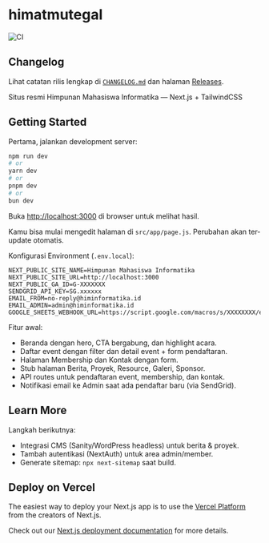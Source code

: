 # himatmutegal

![CI](https://github.com/Fadliabdul779/himatmutegal/actions/workflows/ci.yml/badge.svg)

## Changelog

Lihat catatan rilis lengkap di [`CHANGELOG.md`](./CHANGELOG.md) dan halaman [Releases](https://github.com/Fadliabdul779/himatmutegal/releases).

Situs resmi Himpunan Mahasiswa Informatika — Next.js + TailwindCSS

## Getting Started

Pertama, jalankan development server:

```bash
npm run dev
# or
yarn dev
# or
pnpm dev
# or
bun dev
```

Buka [http://localhost:3000](http://localhost:3000) di browser untuk melihat hasil.

Kamu bisa mulai mengedit halaman di `src/app/page.js`. Perubahan akan ter-update otomatis.

Konfigurasi Environment (`.env.local`):

```
NEXT_PUBLIC_SITE_NAME=Himpunan Mahasiswa Informatika
NEXT_PUBLIC_SITE_URL=http://localhost:3000
NEXT_PUBLIC_GA_ID=G-XXXXXXX
SENDGRID_API_KEY=SG.xxxxxx
EMAIL_FROM=no-reply@himinformatika.id
EMAIL_ADMIN=admin@himinformatika.id
GOOGLE_SHEETS_WEBHOOK_URL=https://script.google.com/macros/s/XXXXXXXX/exec
```

Fitur awal:
- Beranda dengan hero, CTA bergabung, dan highlight acara.
- Daftar event dengan filter dan detail event + form pendaftaran.
- Halaman Membership dan Kontak dengan form.
- Stub halaman Berita, Proyek, Resource, Galeri, Sponsor.
- API routes untuk pendaftaran event, membership, dan kontak.
- Notifikasi email ke Admin saat ada pendaftar baru (via SendGrid).

## Learn More

Langkah berikutnya:
- Integrasi CMS (Sanity/WordPress headless) untuk berita & proyek.
- Tambah autentikasi (NextAuth) untuk area admin/member.
- Generate sitemap: `npx next-sitemap` saat build.

## Deploy on Vercel

The easiest way to deploy your Next.js app is to use the [Vercel Platform](https://vercel.com/new?utm_medium=default-template&filter=next.js&utm_source=create-next-app&utm_campaign=create-next-app-readme) from the creators of Next.js.

Check out our [Next.js deployment documentation](https://nextjs.org/docs/app/building-your-application/deploying) for more details.
